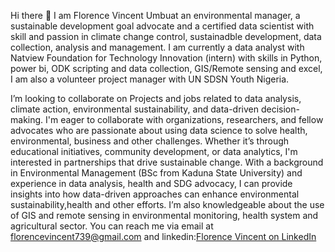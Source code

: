 Hi there 👋
I am Florence Vincent Umbuat an environmental manager, a sustainable development goal advocate and a certified data scientist with skill and passion in climate change control, sustainadble development, data collection, analysis and management. I am currently a data analyst with Natview Foundation for Technology Innovation (intern) with skills in Python, power bi, ODK scripting and data collection, GIS/Remote sensing and excel, I am also a volunteer project manager with UN SDSN Youth Nigeria.

I’m looking to collaborate on Projects and jobs related to data analysis, climate action, environmental sustainability, and data-driven decision-making. I'm eager to collaborate with organizations, researchers, and fellow advocates who are passionate about using data science to solve health, environmental, business and other challenges. Whether it’s through educational initiatives, community development, or data analytics, I'm interested in partnerships that drive sustainable change. With a background in Environmental Management (BSc from Kaduna State University) and experience in data analysis, health and SDG advocacy, I can provide insights into how data-driven approaches can enhance environmental sustainability,health and other efforts. I’m also knowledgeable about the use of GIS and remote sensing in environmental monitoring, health system and agricultural sector. You can reach me via email at florencevincent739@gmail.com and linkedin:[Florence Vincent on LinkedIn](https://www.linkedin.com/in/florence-vincent-907b13248/)

